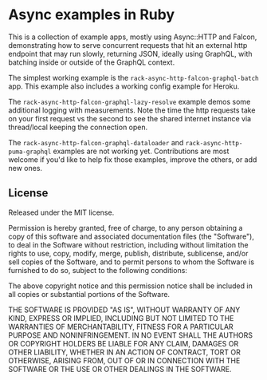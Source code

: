 # Async examples in Ruby

This is a collection of example apps, mostly using Async::HTTP and Falcon, demonstrating how to serve concurrent requests that hit an external http endpoint that may run slowly, returning JSON, ideally using GraphQL, with batching inside or outside of the GraphQL context.

The simplest working example is the `rack-async-http-falcon-graphql-batch` app. This example also includes a working config example for Heroku.

The `rack-async-http-falcon-graphql-lazy-resolve` example demos some additional logging with measurements. Note the time the http requests take on your first request vs the second to see the shared internet instance via thread/local keeping the connection open.

The `rack-async-http-falcon-graphql-dataloader` and `rack-async-http-puma-graphql` examples are not working yet. Contributions are most welcome if you'd like to help fix those examples, improve the others, or add new ones.

## License

Released under the MIT license.

Permission is hereby granted, free of charge, to any person obtaining a copy
of this software and associated documentation files (the "Software"), to deal
in the Software without restriction, including without limitation the rights
to use, copy, modify, merge, publish, distribute, sublicense, and/or sell
copies of the Software, and to permit persons to whom the Software is
furnished to do so, subject to the following conditions:

The above copyright notice and this permission notice shall be included in
all copies or substantial portions of the Software.

THE SOFTWARE IS PROVIDED "AS IS", WITHOUT WARRANTY OF ANY KIND, EXPRESS OR
IMPLIED, INCLUDING BUT NOT LIMITED TO THE WARRANTIES OF MERCHANTABILITY,
FITNESS FOR A PARTICULAR PURPOSE AND NONINFRINGEMENT. IN NO EVENT SHALL THE
AUTHORS OR COPYRIGHT HOLDERS BE LIABLE FOR ANY CLAIM, DAMAGES OR OTHER
LIABILITY, WHETHER IN AN ACTION OF CONTRACT, TORT OR OTHERWISE, ARISING FROM,
OUT OF OR IN CONNECTION WITH THE SOFTWARE OR THE USE OR OTHER DEALINGS IN
THE SOFTWARE.
